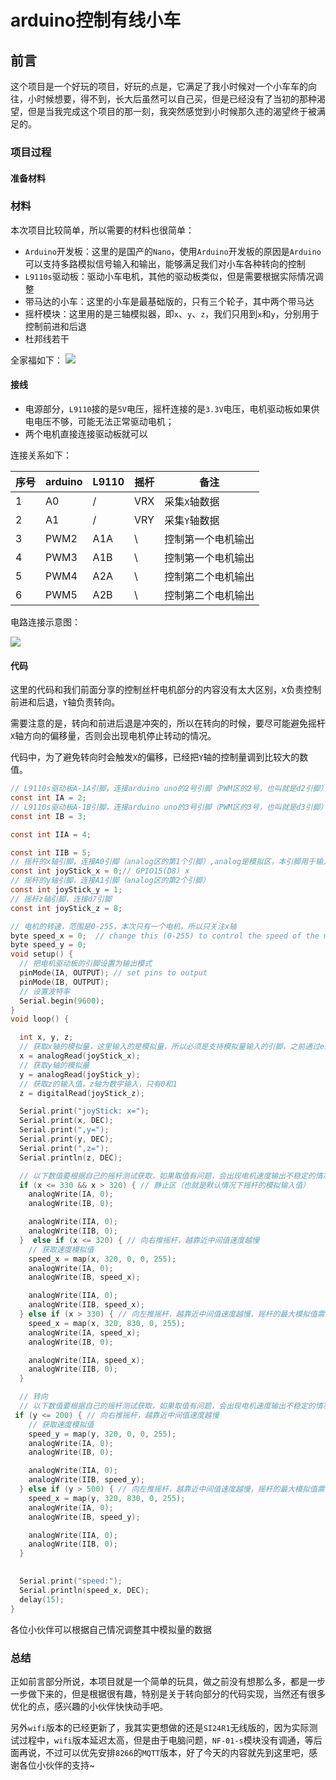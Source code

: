 # arduino控制有线小车

## 前言

这个项目是一个好玩的项目，好玩的点是，它满足了我小时候对一个小车车的向往，小时候想要，得不到，长大后虽然可以自己买，但是已经没有了当初的那种渴望，但是当我完成这个项目的那一刻，我突然感觉到小时候那久违的渴望终于被满足的。


### 项目过程

#### 准备材料

### 材料

本次项目比较简单，所以需要的材料也很简单：

- `Arduino`开发板：这里的是国产的`Nano`，使用`Arduino`开发板的原因是`Arduino`可以支持多路模拟信号输入和输出，能够满足我们对小车各种转向的控制
- `L9110s`驱动板：驱动小车电机，其他的驱动板类似，但是需要根据实际情况调整
- 带马达的小车：这里的小车是最基础版的，只有三个轮子，其中两个带马达
- 摇杆模块：这里用的是三轴模拟器，即`x`、`y`、`z`，我们只用到`x`和`y`，分别用于控制前进和后退
- 杜邦线若干

全家福如下：
![](https://syske-pic-bed.oss-cn-hangzhou.aliyuncs.com/imgs/20230320211504.png)

#### 接线

- 电源部分，`L9110`接的是`5V`电压，摇杆连接的是`3.3V`电压，电机驱动板如果供电电压不够，可能无法正常驱动电机；
- 两个电机直接连接驱动板就可以

连接关系如下：

序号 | arduino | L9110 | 摇杆 | 备注
---  | ---     | ---   | --- | ---
1   | A0      |   /   | VRX  | 采集`X`轴数据
2   | A1      | /    | VRY   | 采集`Y`轴数据
3   |PWM2     |  A1A    | \  | 控制第一个电机输出
4   |PWM3     |  A1B    | \  | 控制第一个电机输出
5   |PWM4     | A2A     | \  | 控制第二个电机输出
6   |PWM5     | A2B     | \  | 控制第二个电机输出


电路连接示意图：

![](https://syske-pic-bed.oss-cn-hangzhou.aliyuncs.com/imgs/20230320220327.png)

#### 代码

这里的代码和我们前面分享的控制丝杆电机部分的内容没有太大区别，`X`负责控制前进和后退，`Y`轴负责转向。

需要注意的是，转向和前进后退是冲突的，所以在转向的时候，要尽可能避免摇杆`X`轴方向的偏移量，否则会出现电机停止转动的情况。

代码中，为了避免转向时会触发`X`的偏移，已经把`Y`轴的控制量调到比较大的数值。

```c
// L9110s驱动板A-1A引脚，连接arduino uno的2号引脚（PWM区的2号，也叫就是d2引脚）
const int IA = 2; 
// L9110s驱动板A-1B引脚，连接arduino uno的3号引脚（PWM区的3号，也叫就是d3引脚）
const int IB = 3;

const int IIA = 4;

const int IIB = 5;
// 摇杆的x轴引脚，连接A0引脚（analog区的第1个引脚）,analog是模拟区，本引脚用于输入模拟信号
const int joyStick_x = 0;// GPIO15(D8) x
// 摇杆的y轴引脚，连接A1引脚（analog区的第2个引脚）
const int joyStick_y = 1;
// 摇杆z轴引脚，连接d7引脚
const int joyStick_z = 8;

// 电机的转速，范围是0-255，本次只有一个电机，所以只关注x轴
byte speed_x = 0;  // change this (0-255) to control the speed of the motor
byte speed_y = 0;
void setup() {
  // 把电机驱动板的引脚设置为输出模式
  pinMode(IA, OUTPUT); // set pins to output
  pinMode(IB, OUTPUT);
  // 设置波特率
  Serial.begin(9600);
}
void loop() {

  int x, y, z;
  // 获取x轴的模拟量，这里输入的是模拟量，所以必须是支持模拟量输入的引脚，之前通过esp8266获取到的值异常，就是因为esp8266没有模拟量输入引脚
  x = analogRead(joyStick_x);
  // 获取y轴的模拟量
  y = analogRead(joyStick_y);
  // 获取z的输入值，z轴为数字输入，只有0和1
  z = digitalRead(joyStick_z);

  Serial.print("joyStick: x=");
  Serial.print(x, DEC);
  Serial.print(",y=");
  Serial.print(y, DEC);
  Serial.print(",z=");
  Serial.println(z, DEC);

  // 以下数值要根据自己的摇杆测试获取，如果取值有问题，会出现电机速度输出不稳定的情况，比如我手里的这款摇杆，静止状态下x轴的值在325-327之间波动，y轴在333-337之间波动
  if (x <= 330 && x > 320) { // 静止区（也就是默认情况下摇杆的模拟输入值）
    analogWrite(IA, 0);
    analogWrite(IB, 0);

    analogWrite(IIA, 0);
    analogWrite(IIB, 0);
  }  else if (x <= 320) { // 向右推摇杆，越靠近中间值速度越慢
    // 获取速度模拟值
    speed_x = map(x, 320, 0, 0, 255);
    analogWrite(IA, 0);
    analogWrite(IB, speed_x);

    analogWrite(IIA, 0);
    analogWrite(IIB, speed_x);
  } else if (x > 330) { // 向左推摇杆，越靠近中间值速度越慢，摇杆的最大模拟值需要实测，我这里最大值是827左右，这里取模拟值的时候一定要包含摇杆的取值范围，否则再靠近边界的时候会出现转速抖动
    speed_x = map(x, 320, 830, 0, 255);
    analogWrite(IA, speed_x);
    analogWrite(IB, 0);

    analogWrite(IIA, speed_x);
    analogWrite(IIB, 0);
  }

  // 转向
  // 以下数值要根据自己的摇杆测试获取，如果取值有问题，会出现电机速度输出不稳定的情况，比如我手里的这款摇杆，静止状态下x轴的值在325-327之间波动，y轴在333-337之间波动
 if (y <= 200) { // 向右推摇杆，越靠近中间值速度越慢
    // 获取速度模拟值
    speed_y = map(y, 320, 0, 0, 255);
    analogWrite(IA, 0);
    analogWrite(IB, 0);

    analogWrite(IIA, 0);
    analogWrite(IIB, speed_y);
  } else if (y > 500) { // 向左推摇杆，越靠近中间值速度越慢，摇杆的最大模拟值需要实测，我这里最大值是827左右，这里取模拟值的时候一定要包含摇杆的取值范围，否则再靠近边界的时候会出现转速抖动
    speed_x = map(y, 320, 830, 0, 255);
    analogWrite(IA, 0);
    analogWrite(IB, speed_y);

    analogWrite(IIA, 0);
    analogWrite(IIB, 0);
  }

  
  Serial.print("speed:");
  Serial.println(speed_x, DEC);
  delay(15);
}
```

各位小伙伴可以根据自己情况调整其中模拟量的数据

### 总结

正如前言部分所说，本项目就是一个简单的玩具，做之前没有想那么多，都是一步一步做下来的，但是根据很有趣，特别是关于转向部分的代码实现，当然还有很多优化的点，感兴趣的小伙伴快快动手吧。

另外`wifi`版本的已经更新了，我其实更想做的还是`SI24R1`无线版的，因为实际测试过程中，`wifi`版本延迟太高，但是由于电脑问题，`NF-01-s`模块没有调通，等后面再说，不过可以优先安排`8266`的`MQTT`版本，好了今天的内容就先到这里吧，感谢各位小伙伴的支持~
